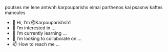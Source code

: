 poutses
me lene antwnh karpouparishs eimai parthenos kai psaxnw kaftes manoules
- 👋 Hi, I’m @Karpouparishsh1
- 👀 I’m interested in ...
- 🌱 I’m currently learning ...
- 💞️ I’m looking to collaborate on ...
- 📫 How to reach me ...

<!---
Karpouparishsh1/Karpouparishsh1 is a ✨ special ✨ repository because its `README.md` (this file) appears on your GitHub profile.
You can click the Preview link to take a look at your changes.
--->
